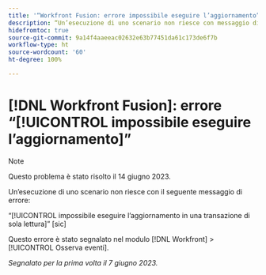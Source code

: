 ```yaml
---
title: '“Workfront Fusion: errore impossibile eseguire l’aggiornamento”'
description: “Un’esecuzione di uno scenario non riesce con messaggio di errore Impossibile eseguire l’aggiornamento in una transazione di sola lettura.”
hidefromtoc: true
source-git-commit: 9a14f4aaeeac02632e63b77451da61c173de6f7b
workflow-type: ht
source-wordcount: '60'
ht-degree: 100%

---
```



# [!DNL Workfront Fusion]: errore “[!UICONTROL impossibile eseguire l’aggiornamento]”

>[!NOTE]
>
>Questo problema è stato risolto il 14 giugno 2023.

Un’esecuzione di uno scenario non riesce con il seguente messaggio di errore:

“[!UICONTROL impossibile eseguire l’aggiornamento in una transazione di sola lettura]” [sic]

Questo errore è stato segnalato nel modulo [!DNL Workfront] > [!UICONTROL Osserva eventi].

_Segnalato per la prima volta il 7 giugno 2023._

